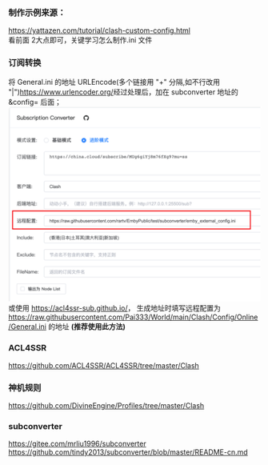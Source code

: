### 制作示例来源：
https://yattazen.com/tutorial/clash-custom-config.html<br>
看前面 2大点即可，关键学习怎么制作.ini 文件<br>

### 订阅转换 
将 General.ini 的地址 URLEncode(多个链接用 "+" 分隔,如不行改用 "|")<a href="https://www.urlencoder.org/">https://www.urlencoder.org/</a>经过处理后，加在 subconverter 地址的 &config= 后面；<br>
![示例](https://raw.githubusercontent.com/Pai333/World/main/Clash/Config/Online/eg.subWeb.png)
或使用 <a href="sub-web">https://acl4ssr-sub.github.io/</a>， 生成地址时填写远程配置为 <a href="General.ini">https://raw.githubusercontent.com/Pai333/World/main/Clash/Config/Online/General.ini</a> 的地址 <b>(推荐使用此方法)</b><br>

### ACL4SSR
https://github.com/ACL4SSR/ACL4SSR/tree/master/Clash<br>
### 神机规则
https://github.com/DivineEngine/Profiles/tree/master/Clash<br>
### subconverter
https://gitee.com/mrliu1996/subconverter<br>
https://github.com/tindy2013/subconverter/blob/master/README-cn.md<br>

